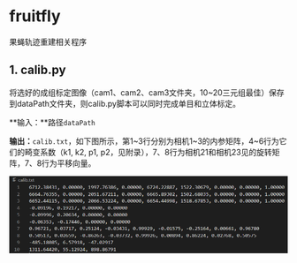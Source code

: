 # fruitfly
果蝇轨迹重建相关程序

## 1. calib.py

将选好的成组标定图像（cam1、cam2、cam3文件夹，10~20三元组最佳）保存到dataPath文件夹，则calib.py脚本可以同时完成单目和立体标定。

**输入：**路径`dataPath`

**输出：**`calib.txt`，如下图所示，第1~3行分别为相机1~3的内参矩阵，4~6行为它们的畸变系数（k1, k2, p1, p2，见附录），7、8行为相机21和相机23见的旋转矩阵，7、8行为平移向量。

![calib.txt输出](fig/calib_output.png)

